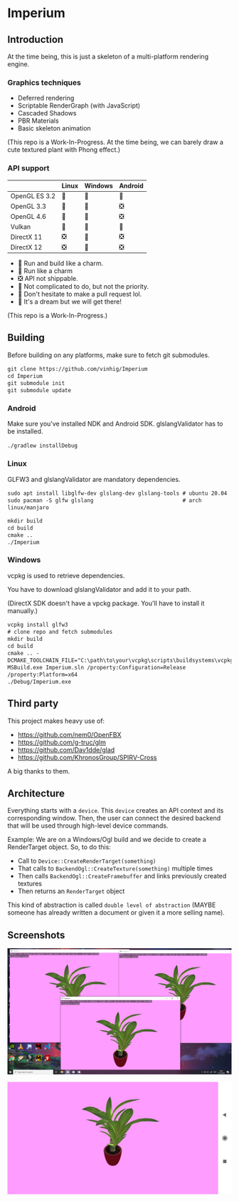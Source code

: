 # Imperium

## Introduction

At the time being, this is just a skeleton of a multi-platform rendering engine.

### Graphics techniques

* Deferred rendering
* Scriptable RenderGraph (with JavaScript)
* Cascaded Shadows
* PBR Materials
* Basic skeleton animation

(This repo is a Work-In-Progress. At the time being, we can barely draw a cute textured plant with Phong effect.)

### API support

|               | Linux | Windows | Android |
|---------------|-------|---------|---------|
| OpenGL ES 3.2 |   🚅   |    🚅   |    🚜   |
| OpenGL 3.3    |   🚅   |    🚅   |    ❎   |
| OpenGL 4.6    |   🚂   |    🚂   |    ❎   |
| Vulkan        |   🚧   |    🚧   |    🚧   |
| DirectX 11    |   ❎   |    🚅   |    ❎   |
| DirectX 12    |   ❎   |    🤞   |    ❎   |

* 🚅 Run and build like a charm.
* 🚜 Run like a charm
* ❎ API not shippable.
* 🚂 Not complicated to do, but not the priority.
* 🚧 Don't hesitate to make a pull request lol.
* 🤞 It's a dream but we will get there!

(This repo is a Work-In-Progress.)

## Building

Before building on any platforms, make sure to fetch git submodules.

```shell script
git clone https://github.com/vinhig/Imperium
cd Imperium
git submodule init
git submodule update
```

### Android

Make sure you've installed NDK and Android SDK. glslangValidator has to be installed.

`./gradlew installDebug`

### Linux

GLFW3 and glslangValidator are mandatory dependencies.

```shell script
sudo apt install libglfw-dev glslang-dev glslang-tools # ubuntu 20.04
sudo pacman -S glfw glslang                            # arch linux/manjaro
```

```shell script
mkdir build
cd build
cmake ..
./Imperium
```

### Windows

vcpkg is used to retrieve dependencies.

You have to download glslangValidator and add it to your path.

(DirectX SDK doesn't have a vpckg package. You'll have to install it manually.)

```shell script
vcpkg install glfw3
# clone repo and fetch submodules
mkdir build
cd build
cmake .. -DCMAKE_TOOLCHAIN_FILE="C:\path\to\your\vcpkg\scripts\buildsystems\vcpkg.cmake"
MSBuild.exe Imperium.sln /property:Configuration=Release /property:Platform=x64
./Debug/Imperium.exe
```

## Third party

This project makes heavy use of:

* https://github.com/nem0/OpenFBX
* https://github.com/g-truc/glm
* https://github.com/Dav1dde/glad
* https://github.com/KhronosGroup/SPIRV-Cross

A big thanks to them.

## Architecture

Everything starts with a `device`. This `device` creates an API context and its corresponding window. Then, the user
can connect the desired backend that will be used through high-level device commands.

Example: We are on a Windows/Ogl build and we decide to create a RenderTarget object. So, to do this:

* Call to `Device::CreateRenderTarget(something)`
* That calls to `BackendOgl::CreateTexture(something)` multiple times
* Then calls `BackendOgl::CreateFramebuffer` and links previously created textures
* Then returns an `RenderTarget` object

This kind of abstraction is called `double level of abstraction` (MAYBE someone has already written a document or given
it a more selling name).
 
## Screenshots

![Screenshot 1](docs/screenshot1.png)

![Screenshot 2](docs/screenshot2.png)